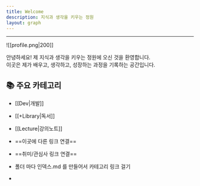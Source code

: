 ```yaml
---
title: Welcome
description: 지식과 생각을 키우는 정원
layout: graph
---
```

---
![[profile.png|200]]

안녕하세요! 제 지식과 생각을 키우는 정원에 오신 것을 환영합니다.  
이곳은 제가 배우고, 생각하고, 성장하는 과정을 기록하는 공간입니다.

## 📚 주요 카테고리
- [[Dev|개발]]
- [[+Library|독서]]

- [[Lecture|강의노트]]

- ==이곳에 다른 링크 연결== 
- ==취미/관심사 링크 연결==
- 폴더 마다 인덱스.md 를 만들어서 카테고리 링크 걸기
- 


